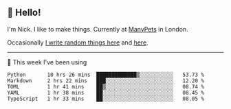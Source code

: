 ## 👋 Hello! 

I'm Nick. I like to make things. Currently at [ManyPets](https://manypets.com) in London.

Occasionally [I write random things here](https://nicksnell.com) and [here](https://twitter.com/nicksnell).

-------

🚀 This week I've been using

<!--START_SECTION:waka-->

```text
Python       10 hrs 26 mins  █████████████▒░░░░░░░░░░░   53.73 %
Markdown     2 hrs 22 mins   ███░░░░░░░░░░░░░░░░░░░░░░   12.20 %
TOML         1 hr 41 mins    ██▒░░░░░░░░░░░░░░░░░░░░░░   08.74 %
YAML         1 hr 38 mins    ██░░░░░░░░░░░░░░░░░░░░░░░   08.45 %
TypeScript   1 hr 33 mins    ██░░░░░░░░░░░░░░░░░░░░░░░   08.05 %
```

<!--END_SECTION:waka-->
